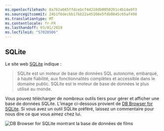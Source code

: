 ```yaml
---
ms.openlocfilehash: 8a762a685ffdcebcf4d210db0050201c4b14e9f3
ms.sourcegitcommit: 24b1f6decbb17bb22a45166e5fdb0845c65af498
ms.translationtype: MT
ms.contentlocale: fr-FR
ms.lasthandoff: 03/01/2019
ms.locfileid: "57028506"
---
```

## <a name="sqlite"></a>SQLite

Le site web [SQLite](https://www.sqlite.org/) indique :

> SQLite est un moteur de base de données SQL autonome, embarqué, à haute fiabilité, aux fonctionnalités complètes et accessible dans le domaine public. SQLite est le moteur de base de données le plus utilisé au monde.

Vous pouvez télécharger de nombreux outils tiers pour gérer et afficher une base de données SQLite. L’image ci-dessous provient de [DB Browser for SQLite](http://sqlitebrowser.org/). Si vous avez un outil SQLite préféré, laissez un commentaire pour nous dire ce que vous aimez chez lui.

![DB Browser for SQLite montrant la base de données de films](~/tutorials/first-mvc-app-xplat/working-with-sql/_static/dbb.png)
